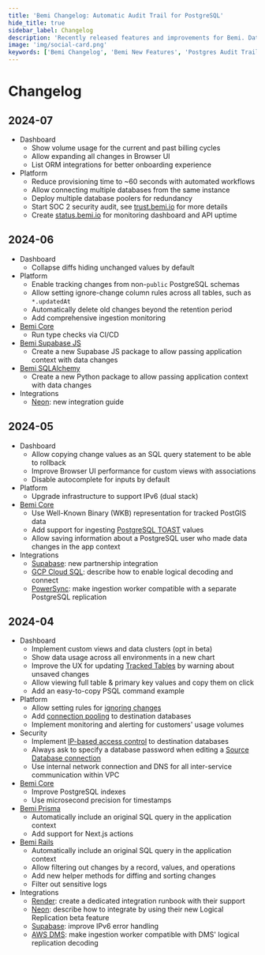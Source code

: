 ```yaml
---
title: 'Bemi Changelog: Automatic Audit Trail for PostgreSQL'
hide_title: true
sidebar_label: Changelog
description: 'Recently released features and improvements for Bemi. Database change tracking for troubleshooting, reporting, data recovery, and audit purposes.'
image: 'img/social-card.png'
keywords: ['Bemi Changelog', 'Bemi New Features', 'Postgres Audit Trails', 'Change Data Capture', 'Database Changes']
---
```


# Changelog

## 2024-07

* Dashboard
  * Show volume usage for the current and past billing cycles
  * Allow expanding all changes in Browser UI
  * List ORM integrations for better onboarding experience
* Platform
  * Reduce provisioning time to ~60 seconds with automated workflows
  * Allow connecting multiple databases from the same instance
  * Deploy multiple database poolers for redundancy
  * Start SOC 2 security audit, see [trust.bemi.io](https://trust.bemi.io/) for more details
  * Create [status.bemi.io](https://status.bemi.io/) for monitoring dashboard and API uptime

## 2024-06

* Dashboard
  * Collapse diffs hiding unchanged values by default
* Platform
  * Enable tracking changes from non-`public` PostgreSQL schemas
  * Allow setting ignore-change column rules across all tables, such as `*.updatedAt`
  * Automatically delete old changes beyond the retention period
  * Add comprehensive ingestion monitoring
* [Bemi Core](https://github.com/BemiHQ/bemi)
  * Run type checks via CI/CD
* [Bemi Supabase JS](https://github.com/BemiHQ/bemi-supabase-js)
  * Create a new Supabase JS package to allow passing application context with data changes
* [Bemi SQLAlchemy](https://github.com/BemiHQ/bemi-sqlalchemy)
  * Create a new Python package to allow passing application context with data changes
* Integrations
  * [Neon](https://neon.tech/docs/guides/bemi): new integration guide

## 2024-05

* Dashboard
  * Allow copying change values as an SQL query statement to be able to rollback
  * Improve Browser UI performance for custom views with associations
  * Disable autocomplete for inputs by default
* Platform
  * Upgrade infrastructure to support IPv6 (dual stack)
* [Bemi Core](https://github.com/BemiHQ/bemi)
  * Use Well-Known Binary (WKB) representation for tracked PostGIS data
  * Add support for ingesting [PostgreSQL TOAST](https://www.postgresql.org/docs/current/storage-toast.html) values
  * Allow saving information about a PostgreSQL user who made data changes in the app context
* Integrations
  * [Supabase](https://supabase.com/partners/integrations/bemi): new partnership integration
  * [GCP Cloud SQL](https://docs.bemi.io/postgresql/source-database#gcp-cloud-sql): describe how to enable logical decoding and connect
  * [PowerSync](https://www.powersync.com): make ingestion worker compatible with a separate PostgreSQL replication

## 2024-04

* Dashboard
  * Implement custom views and data clusters (opt in beta)
  * Show data usage across all environments in a new chart
  * Improve the UX for updating [Tracked Tables](https://docs.bemi.io/postgresql/source-database#tracking-by-tables) by warning about unsaved changes
  * Allow viewing full table & primary key values and copy them on click
  * Add an easy-to-copy PSQL command example
* Platform
  * Allow setting rules for [ignoring changes](https://docs.bemi.io/postgresql/source-database#ignoring-by-columns)
  * Add [connection pooling](https://docs.bemi.io/postgresql/destination-database#connection-pooling) to destination databases
  * Implement monitoring and alerting for customers' usage volumes
* Security
  * Implement [IP-based access control](https://docs.bemi.io/destination-database#ip-based-access-control) to destination databases
  * Always ask to specify a database password when editing a [Source Database connection](https://docs.bemi.io/source-database#connection)
  * Use internal network connection and DNS for all inter-service communication within VPC
* [Bemi Core](https://github.com/BemiHQ/bemi)
  * Improve PostgreSQL indexes
  * Use microsecond precision for timestamps
* [Bemi Prisma](https://github.com/BemiHQ/bemi-prisma)
  * Automatically include an original SQL query in the application context
  * Add support for Next.js actions
* [Bemi Rails](https://github.com/BemiHQ/bemi-rails)
  * Automatically include an original SQL query in the application context
  * Allow filtering out changes by a record, values, and operations
  * Add new helper methods for diffing and sorting changes
  * Filter out sensitive logs
* Integrations
  * [Render](https://docs.bemi.io/postgresql/source-database#render): create a dedicated integration runbook with their support
  * [Neon](https://docs.bemi.io/postgresql/source-database#neon): describe how to integrate by using their new Logical Replication beta feature
  * [Supabase](https://docs.bemi.io/postgresql/source-database#supabase): improve IPv6 error handling
  * [AWS DMS](https://aws.amazon.com/dms/): make ingestion worker compatible with DMS' logical replication decoding
